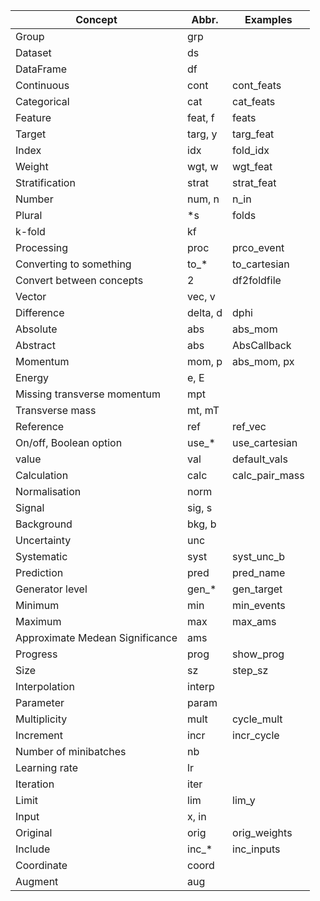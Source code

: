 |Concept|Abbr.|Examples|
|---|---|---|
|Group|grp||
|Dataset|ds||
|DataFrame|df||
|Continuous|cont|cont_feats|
|Categorical|cat|cat_feats|
|Feature|feat, f|feats|
|Target|targ, y|targ_feat|
|Index|idx|fold_idx|
|Weight|wgt, w| wgt_feat|
|Stratification|strat|strat_feat|
|Number|num, n|n_in|
|Plural|*s|folds|
|k-fold|kf||
|Processing|proc|prco_event|
|Converting to something|to_*|to_cartesian|
|Convert between concepts|2|df2foldfile|
|Vector|vec, v||
|Difference|delta, d|dphi|
|Absolute|abs|abs_mom|
|Abstract|abs|AbsCallback|
|Momentum|mom, p|abs_mom, px|
|Energy|e, E||
|Missing transverse momentum|mpt||
|Transverse mass|mt, mT||
|Reference|ref|ref_vec|
|On/off, Boolean option|use_*|use_cartesian|
|value|val|default_vals|
|Calculation|calc|calc_pair_mass|
|Normalisation|norm||
|Signal|sig, s||
|Background|bkg, b||
|Uncertainty|unc||
|Systematic|syst|syst_unc_b|
|Prediction|pred|pred_name|
|Generator level|gen_*|gen_target|
|Minimum|min|min_events|
|Maximum|max|max_ams|
|Approximate Medean Significance|ams||
|Progress|prog|show_prog|
|Size|sz|step_sz|
|Interpolation|interp||
|Parameter|param||
|Multiplicity|mult|cycle_mult|
|Increment|incr|incr_cycle|
|Number of minibatches|nb||
|Learning rate|lr||
|Iteration|iter||
|Limit|lim|lim_y|
|Input|x, in||
|Original|orig|orig_weights|
|Include|inc_*|inc_inputs|
|Coordinate|coord||
|Augment|aug||

